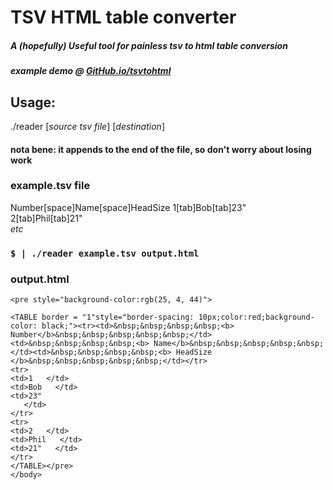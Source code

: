 # TSV HTML table converter
##### A (hopefully) Useful tool for painless tsv to html table conversion
##### example demo @ [GitHub.io/tsvtohtml](https://shipof123.github.io/tsvtohtml/index.html)
## Usage:
  ./reader [*source tsv file*] [*destination*]
#### nota bene: it appends to the end of the file, so don't worry about losing work
### example.tsv file
Number[space]Name[space]HeadSize
1[tab]Bob[tab]23"  
2[tab]Phil[tab]21"  
*etc*  
### `$ | ./reader example.tsv output.html`
### output.html
```
<pre style="background-color:rgb(25, 4, 44)">

<TABLE border = "1"style="border-spacing: 10px;color:red;background-color: black;"><tr><td>&nbsp;&nbsp;&nbsp;&nbsp;<b> Number</b>&nbsp;&nbsp;&nbsp;&nbsp;&nbsp;</td><td>&nbsp;&nbsp;&nbsp;&nbsp;<b> Name</b>&nbsp;&nbsp;&nbsp;&nbsp;&nbsp;</td><td>&nbsp;&nbsp;&nbsp;&nbsp;<b> HeadSize
</b>&nbsp;&nbsp;&nbsp;&nbsp;&nbsp;</td></tr>
<tr>
<td>1   </td>
<td>Bob   </td>
<td>23"
   </td>
</tr>
<tr>
<td>2   </td>
<td>Phil   </td>
<td>21"   </td>
</tr>
</TABLE></pre>
</body>
```
